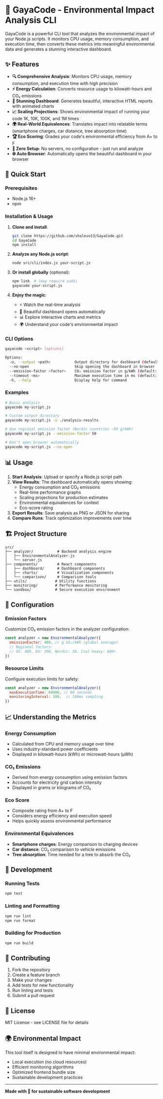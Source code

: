 # 🌱 GayaCode - Environmental Impact Analysis CLI

GayaCode is a powerful CLI tool that analyzes the environmental impact of your Node.js scripts. It monitors CPU usage, memory consumption, and execution time, then converts these metrics into meaningful environmental data and generates a stunning interactive dashboard.

## ✨ Features

- **🔍 Comprehensive Analysis**: Monitors CPU usage, memory consumption, and execution time with high precision
- **⚡ Energy Calculation**: Converts resource usage to kilowatt-hours and CO₂ emissions
- **🎨 Stunning Dashboard**: Generates beautiful, interactive HTML reports with animated charts
- **📈 Scaling Projections**: Shows environmental impact of running your code 1K, 10K, 100K, and 1M times
- **🌍 Real-World Equivalences**: Translates impact into relatable terms (smartphone charges, car distance, tree absorption time)
- **🏆 Eco Scoring**: Grades your code's environmental efficiency from A+ to F
- **🚀 Zero Setup**: No servers, no configuration - just run and analyze
- **🌐 Auto Browser**: Automatically opens the beautiful dashboard in your browser

## 🚀 Quick Start

### Prerequisites
- Node.js 16+ 
- npm

### Installation & Usage

1. **Clone and install**:
   ```bash
   git clone https://github.com/shalevo13/GayaCode.git
   cd GayaCode
   npm install
   ```

2. **Analyze any Node.js script**:
   ```bash
   node src/cli/index.js your-script.js
   ```

3. **Or install globally** (optional):
   ```bash
   npm link  # (may require sudo)
   gayacode your-script.js
   ```

4. **Enjoy the magic**:
   - ⚡ Watch the real-time analysis
   - 🎨 Beautiful dashboard opens automatically
   - 📊 Explore interactive charts and metrics
   - 🌍 Understand your code's environmental impact

### CLI Options

```bash
gayacode <script> [options]

Options:
  -o, --output <path>           Output directory for dashboard (default: ./gayacode-report)
  --no-open                     Skip opening the dashboard in browser
  --emission-factor <factor>    CO₂ emission factor in g/kWh (default: 400)
  --timeout <ms>                Maximum execution time in ms (default: 60000)
  -h, --help                    Display help for command
```

### Examples

```bash
# Basic analysis
gayacode my-script.js

# Custom output directory
gayacode my-script.js -o ./analysis-results

# Use regional emission factor (Nordic countries ~50 g/kWh)
gayacode my-script.js --emission-factor 50

# Don't open browser automatically
gayacode my-script.js --no-open
```

## 📊 Usage

1. **Start Analysis**: Upload or specify a Node.js script path
2. **View Results**: The dashboard automatically opens showing:
   - Energy consumption and CO₂ emissions
   - Real-time performance graphs
   - Scaling projections for production estimates
   - Environmental equivalences for context
   - Eco-score rating
3. **Export Results**: Save analysis as PNG or JSON for sharing
4. **Compare Runs**: Track optimization improvements over time

## 🏗️ Project Structure

```
src/
├── analyzer/           # Backend analysis engine
│   ├── EnvironmentalAnalyzer.js
│   └── server.js
├── components/         # React components
│   ├── dashboard/      # Dashboard components
│   ├── charts/         # Visualization components
│   └── comparison/     # Comparison tools
├── utils/             # Utility functions
├── monitoring/        # Performance monitoring
└── sandbox/           # Secure execution environment
```

## 🔧 Configuration

### Emission Factors
Customize CO₂ emission factors in the analyzer configuration:

```javascript
const analyzer = new EnvironmentalAnalyzer({
  emissionFactor: 400, // g CO₂/kWh (global average)
  // Regional factors:
  // US: 400, EU: 300, Nordic: 50, Coal-heavy: 800+
})
```

### Resource Limits
Configure execution limits for safety:

```javascript
const analyzer = new EnvironmentalAnalyzer({
  maxExecutionTime: 60000, // 60 seconds
  monitoringInterval: 100,  // 100ms sampling
})
```

## 📈 Understanding the Metrics

### Energy Consumption
- Calculated from CPU and memory usage over time
- Uses industry-standard power coefficients
- Displayed in kilowatt-hours (kWh) or microwatt-hours (µWh)

### CO₂ Emissions
- Derived from energy consumption using emission factors
- Accounts for electricity grid carbon intensity
- Displayed in grams or kilograms of CO₂

### Eco Score
- Composite rating from A+ to F
- Considers energy efficiency and execution speed
- Helps quickly assess environmental performance

### Environmental Equivalences
- **Smartphone charges**: Energy comparison to charging devices
- **Car distance**: CO₂ comparison to vehicle emissions
- **Tree absorption**: Time needed for a tree to absorb the CO₂

## 🧪 Development

### Running Tests
```bash
npm test
```

### Linting and Formatting
```bash
npm run lint
npm run format
```

### Building for Production
```bash
npm run build
```

## 🤝 Contributing

1. Fork the repository
2. Create a feature branch
3. Make your changes
4. Add tests for new functionality
5. Run linting and tests
6. Submit a pull request

## 📄 License

MIT License - see LICENSE file for details

## 🌍 Environmental Impact

This tool itself is designed to have minimal environmental impact:
- Local execution (no cloud resources)
- Efficient monitoring algorithms
- Optimized frontend bundle size
- Sustainable development practices

---

**Made with 🌱 for sustainable software development**
